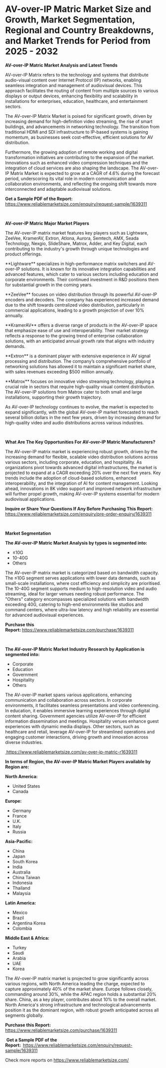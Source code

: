 <p><h1>AV-over-IP Matric Market Size and Growth, Market Segmentation, Regional and Country Breakdowns, and Market Trends for Period from 2025 -  2032</h1></p><p><strong>AV-over-IP Matric Market Analysis and Latest Trends</strong></p>
<p><p>AV-over-IP Matrix refers to the technology and systems that distribute audio-visual content over Internet Protocol (IP) networks, enabling seamless integration and management of audiovisual devices. This approach facilitates the routing of content from multiple sources to various displays or output devices, enhancing flexibility and scalability in installations for enterprises, education, healthcare, and entertainment sectors.</p><p>The AV-over-IP Matrix Market is poised for significant growth, driven by increasing demand for high-definition video streaming, the rise of smart buildings, and advancements in networking technology. The transition from traditional HDMI and SDI infrastructure to IP-based systems is gaining momentum, as businesses seek cost-effective, efficient solutions for AV distribution.</p><p>Furthermore, the growing adoption of remote working and digital transformation initiatives are contributing to the expansion of the market. Innovations such as enhanced video compression techniques and the integration of cloud services are also shaping the landscape. The AV-over-IP Matrix Market is expected to grow at a CAGR of 4.6% during the forecast period, underscoring its vital role in modern communication and collaboration environments, and reflecting the ongoing shift towards more interconnected and adaptable audiovisual solutions.</p></p>
<p><strong>Get a Sample PDF of the Report:&nbsp;</strong> <a href="https://www.reliablemarketsize.com/enquiry/request-sample/1639311?utm_campaign=2733&utm_medium=2&utm_source=Github&utm_content=ia&utm_term=06042025&utm_id=av-over-ip-matric">https://www.reliablemarketsize.com/enquiry/request-sample/1639311</a></p>
<p>&nbsp;</p>
<p><strong>AV-over-IP Matric Major Market Players</strong></p>
<p><p>The AV-over-IP matrix market features key players such as Lightware, ZeeVee, KramerAV, Extron, Atlona, Aurora, Semtech, AMX, Seada Technology, Nexgio, SlideShare, Matrox, Adder, and Key Digital, each contributing to the industry's growth through unique technologies and product offerings.</p><p>**Lightware** specializes in high-performance matrix switchers and AV-over-IP solutions. It is known for its innovative integration capabilities and advanced features, which cater to various sectors including education and corporate environments. Their continued investment in R&D positions them for substantial growth in the coming years.</p><p>**ZeeVee** focuses on video distribution through its powerful AV-over-IP encoders and decoders. The company has experienced increased demand due to the shift towards centralized video distribution, particularly in commercial applications, leading to a growth projection of over 10% annually.</p><p>**KramerAV** offers a diverse range of products in the AV-over-IP space that emphasize ease of use and interoperability. Their market strategy reflects a response to the growing trend of enterprise collaboration solutions, with an anticipated annual growth rate that aligns with industry demands.</p><p>**Extron** is a dominant player with extensive experience in AV signal processing and distribution. The company’s comprehensive portfolio of networking solutions has allowed it to maintain a significant market share, with sales revenues exceeding $500 million annually.</p><p>**Matrox** focuses on innovative video streaming technology, playing a crucial role in sectors that require high-quality visual content distribution. The AV-over-IP solutions from Matrox cater to both small and large installations, supporting their growth trajectory.</p><p>As AV-over-IP technology continues to evolve, the market is expected to expand significantly, with the global AV-over-IP market forecasted to reach several billion dollars in the next few years, driven by increasing demand for high-quality video and audio distributions across various industries.</p></p>
<p>&nbsp;</p>
<p><strong>What Are The Key Opportunities For AV-over-IP Matric Manufacturers?</strong></p>
<p><p>The AV-over-IP matrix market is experiencing robust growth, driven by the increasing demand for flexible, scalable video distribution solutions across various sectors, including corporate, education, and hospitality. As organizations pivot towards advanced digital infrastructures, the market is projected to expand at a CAGR exceeding 20% over the next five years. Key trends include the adoption of cloud-based solutions, enhanced interoperability, and the integration of AI for content management. Looking ahead, innovations in 8K video support and improved network infrastructure will further propel growth, making AV-over-IP systems essential for modern audiovisual applications.</p></p>
<p><strong>Inquire or Share Your Questions If Any Before Purchasing This Report:</strong> <a href="https://www.reliablemarketsize.com/enquiry/pre-order-enquiry/1639311?utm_campaign=2733&utm_medium=2&utm_source=Github&utm_content=ia&utm_term=06042025&utm_id=av-over-ip-matric">https://www.reliablemarketsize.com/enquiry/pre-order-enquiry/1639311</a></p>
<p>&nbsp;</p>
<p><strong>Market Segmentation</strong></p>
<p><strong>The AV-over-IP Matric Market Analysis by types is segmented into:</strong></p>
<p><ul><li>≤10G</li><li>10-40G</li><li>Others</li></ul></p>
<p><p>The AV-over-IP matrix market is categorized based on bandwidth capacity. The ≤10G segment serves applications with lower data demands, such as small-scale installations, where cost efficiency and simplicity are prioritised. The 10-40G segment supports medium to high-resolution video and audio streaming, ideal for larger venues needing robust performance. The "Others" category encompasses specialized solutions with bandwidth exceeding 40G, catering to high-end environments like studios and command centers, where ultra-low latency and high reliability are essential for advanced audiovisual experiences.</p></p>
<p><strong>Purchase this Report:&nbsp;</strong><a href="https://www.reliablemarketsize.com/purchase/1639311?utm_campaign=2733&utm_medium=2&utm_source=Github&utm_content=ia&utm_term=06042025&utm_id=av-over-ip-matric">https://www.reliablemarketsize.com/purchase/1639311</a></p>
<p>&nbsp;</p>
<p><strong>The AV-over-IP Matric Market Industry Research by Application is segmented into:</strong></p>
<p><ul><li>Corporate</li><li>Education</li><li>Government</li><li>Hospitality</li><li>Others</li></ul></p>
<p><p>The AV-over-IP market spans various applications, enhancing communication and collaboration across sectors. In corporate environments, it facilitates seamless presentations and video conferencing. In education, it enables immersive learning experiences through digital content sharing. Government agencies utilize AV-over-IP for efficient information dissemination and meetings. Hospitality venues enhance guest experiences with dynamic media displays. Other sectors, such as healthcare and retail, leverage AV-over-IP for streamlined operations and engaging customer interactions, driving growth and innovation across diverse industries.</p></p>
<p><a href="https://www.reliablemarketsize.com/av-over-ip-matric-r1639311?utm_campaign=2733&utm_medium=2&utm_source=Github&utm_content=ia&utm_term=06042025&utm_id=av-over-ip-matric">&nbsp;https://www.reliablemarketsize.com/av-over-ip-matric-r1639311</a></p>
<p><strong>In terms of Region, the AV-over-IP Matric Market Players available by Region are:</strong></p>
<p>
    <p> <strong> North America: </strong>
        <ul>
            <li>United States</li>
            <li>Canada</li>
        </ul>
        </p> 
    <p> <strong> Europe: </strong>
        <ul>
            <li>Germany</li>
            <li>France</li>
            <li>U.K.</li>
            <li>Italy</li>
            <li>Russia</li>
        </ul>
        </p> 
    <p> <strong> Asia-Pacific: </strong>
        <ul>
            <li>China</li>
            <li>Japan</li>
            <li>South Korea</li>
            <li>India</li>
            <li>Australia</li>
            <li>China Taiwan</li>
            <li>Indonesia</li>
            <li>Thailand</li>
            <li>Malaysia</li>
        </ul>
        </p> 
    <p> <strong> Latin America: </strong>
        <ul>
            <li>Mexico</li>
            <li>Brazil</li>
            <li>Argentina Korea</li>
            <li>Colombia</li>
        </ul>
        </p> 
    <p> <strong> Middle East & Africa: </strong>
        <ul>
            <li>Turkey</li>
            <li>Saudi</li>
            <li>Arabia</li>
            <li>UAE</li>
            <li>Korea</li>
        </ul>
    </p>
    </p>
<p><p>The AV-over-IP matrix market is projected to grow significantly across various regions, with North America leading the charge, expected to capture approximately 40% of the market share. Europe follows closely, commanding around 30%, while the APAC region holds a substantial 20% share. China, as a key player, contributes about 10% to the overall market. North America's strong infrastructure and technological advancements position it as the dominant region, with robust growth anticipated across all segments globally.</p></p>
<p><strong>Purchase this Report: </strong><a href="https://www.reliablemarketsize.com/purchase/1639311?utm_campaign=2733&utm_medium=2&utm_source=Github&utm_content=ia&utm_term=06042025&utm_id=av-over-ip-matric">https://www.reliablemarketsize.com/purchase/1639311</a></p>
<p>&nbsp;<strong>Get a Sample PDF of the Report:&nbsp;&nbsp;</strong><a href="https://www.reliablemarketsize.com/enquiry/request-sample/1639311?utm_campaign=2733&utm_medium=2&utm_source=Github&utm_content=ia&utm_term=06042025&utm_id=av-over-ip-matric">https://www.reliablemarketsize.com/enquiry/request-sample/1639311</a></p>
<p><strong></strong></p>
<p>Check more reports on <a href="https://www.reliablemarketsize.com/?utm_campaign=2733&utm_medium=2&utm_source=Github&utm_content=ia&utm_term=06042025&utm_id=av-over-ip-matric">https://www.reliablemarketsize.com/</a></p>